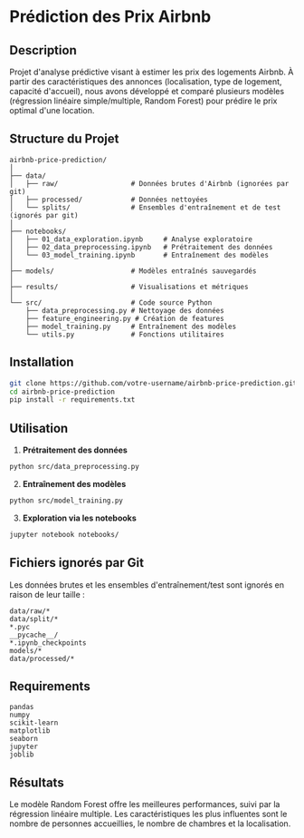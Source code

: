 # Prédiction des Prix Airbnb

## Description
Projet d'analyse prédictive visant à estimer les prix des logements Airbnb. À partir des caractéristiques des annonces (localisation, type de logement, capacité d'accueil), nous avons développé et comparé plusieurs modèles (régression linéaire simple/multiple, Random Forest) pour prédire le prix optimal d'une location.

## Structure du Projet
```
airbnb-price-prediction/
│
├── data/
│   ├── raw/                  # Données brutes d'Airbnb (ignorées par git)
│   ├── processed/            # Données nettoyées
│   └── splits/               # Ensembles d'entraînement et de test (ignorés par git)
│
├── notebooks/
│   ├── 01_data_exploration.ipynb     # Analyse exploratoire
│   ├── 02_data_preprocessing.ipynb   # Prétraitement des données
│   └── 03_model_training.ipynb       # Entraînement des modèles
│
├── models/                   # Modèles entraînés sauvegardés
│
├── results/                  # Visualisations et métriques
│
└── src/                      # Code source Python
    ├── data_preprocessing.py # Nettoyage des données
    ├── feature_engineering.py # Création de features
    ├── model_training.py     # Entraînement des modèles
    └── utils.py              # Fonctions utilitaires
```

## Installation

```bash
git clone https://github.com/votre-username/airbnb-price-prediction.git
cd airbnb-price-prediction
pip install -r requirements.txt
```

## Utilisation

1. **Prétraitement des données**
```bash
python src/data_preprocessing.py
```

2. **Entraînement des modèles**
```bash
python src/model_training.py
```

3. **Exploration via les notebooks**
```bash
jupyter notebook notebooks/
```

## Fichiers ignorés par Git
Les données brutes et les ensembles d'entraînement/test sont ignorés en raison de leur taille :
```
data/raw/*
data/split/*
*.pyc
__pycache__/
*.ipynb_checkpoints
models/*
data/processed/*
```

## Requirements
```
pandas
numpy
scikit-learn
matplotlib
seaborn
jupyter
joblib
```

## Résultats

Le modèle Random Forest offre les meilleures performances, suivi par la régression linéaire multiple. Les caractéristiques les plus influentes sont le nombre de personnes accueillies, le nombre de chambres et la localisation.
